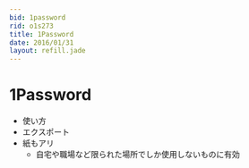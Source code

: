 ```yaml
---
bid: 1password
rid: o1s273
title: 1Password
date: 2016/01/31
layout: refill.jade
---
```


# 1Password

- 使い方
- エクスポート
- 紙もアリ
  - 自宅や職場など限られた場所でしか使用しないものに有効
